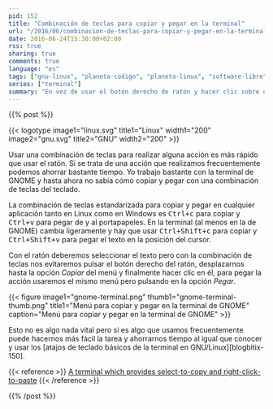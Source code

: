 ```yaml
---
pid: 152
title: "Combinación de teclas para copiar y pegar en la terminal"
url: "/2016/06/combinacion-de-teclas-para-copiar-y-pegar-en-la-terminal/"
date: 2016-06-24T15:30:00+02:00
rss: true
sharing: true
comments: true
language: "es"
tags: ["gnu-linux", "planeta-codigo", "planeta-linux", "software-libre"]
series: ["terminal"]
summary: "En vez de usar el botón derecho de ratón y hacer clic sobre el menú desplegable para realizar la acción de copiar y pegar se puede emplear el teclado con una combinación de teclas para realizar estas mismas acciones. Si estas operaciones se realizan frecuentemente la combinación de teclas es más rápido y sencillo."
---
```


{{% post %}}

{{< logotype image1="linux.svg" title1="Linux" width1="200" image2="gnu.svg" title2="GNU" width2="200" >}}

Usar una combinación de teclas para realizar alguna acción es más rápido que usar el ratón. Si se trata de una acción que realizamos frecuentemente podemos ahorrar bastante tiempo. Yo trabajo bastante con la terminal de GNOME y hasta ahora no sabía cómo copiar y pegar con una combinación de teclas del teclado.

La combinación de teclas estandarizada para copiar y pegar en cualquier aplicación tanto en Linux como en Windows es <kbd>Ctrl+c</kbd> para copiar y <kbd>Ctrl+v</kbd> para pegar de y al portapapeles. En la terminal (al menos en la de GNOME) cambia ligeramente y hay que usar <kbd>Ctrl+Shift+c</kbd> para copiar y <kbd>Ctrl+Shift+v</kbd> para pegar el texto en la posición del cursor.

Con el ratón deberemos seleccionar el texto pero con la combinación de teclas nos evitaremos pulsar el botón derecho del ratón, desplazarnos hasta la opción _Copiar_ del menú y finalmente hacer clic en él, para pegar la acción usaremos el mismo menú pero pulsando en la opción _Pegar_.

<div class="media">
    {{< figure
        image1="gnome-terminal.png" thumb1="gnome-terminal-thumb.png" title1="Menú para copiar y pegar en la terminal de GNOME"
        caption="Menú para copiar y pegar en la terminal de GNOME" >}}
</div>

Esto no es algo nada vital pero si es algo que usamos frecuentemente puede hacernos más fácil la tarea y ahorrarnos tiempo al igual que conocer y usar los [atajos de teclado básicos de la terminal en GNU/Linux][blogbitix-150].

{{< reference >}}
[A terminal which provides select-to-copy and right-click-to-paste](http://askubuntu.com/questions/211292/a-terminal-which-provides-select-to-copy-and-right-click-to-paste)
{{< /reference >}}

{{% /post %}}
